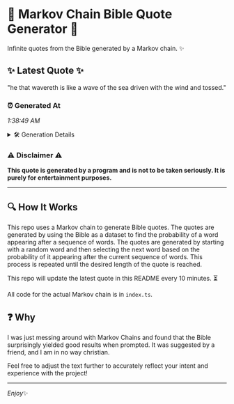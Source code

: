# 📖 Markov Chain Bible Quote Generator 📖

Infinite quotes from the Bible generated by a Markov chain. ✨

## ✨ Latest Quote ✨
"he that wavereth is like a wave of the sea driven with the wind and tossed."

### ⏰ Generated At
*1:38:49 AM*

<details>
    <summary>🛠️ Generation Details</summary>
    <p>
        <strong>🌱 Seed:</strong> he<br>
        <strong>🔄 Iterations:</strong> 15<br>
        <strong>📜 Context History:</strong><br>[ he ]: that<br>[ he, that ]: wavereth<br>[ he, that, wavereth ]: is<br>[ he, that, wavereth, is ]: like<br>[ he, that, wavereth, is, like ]: a<br>[ he, that, wavereth, is, like, a ]: wave<br>[ that, wavereth, is, like, a, wave ]: of<br>[ wavereth, is, like, a, wave, of ]: the<br>[ is, like, a, wave, of, the ]: sea<br>[ like, a, wave, of, the, sea ]: driven<br>[ a, wave, of, the, sea, driven ]: with<br>[ wave, of, the, sea, driven, with ]: the<br>[ of, the, sea, driven, with, the ]: wind<br>[ the, sea, driven, with, the, wind ]: and<br>[ sea, driven, with, the, wind, and ]: tossed.<br>
    </p>
</details>

### ⚠️ Disclaimer ⚠️
**This quote is generated by a program and is not to be taken seriously. It is purely for entertainment purposes.**

---

## 🔍 How It Works

This repo uses a Markov chain to generate Bible quotes. The quotes are generated by using the Bible as a dataset to find the probability of a word appearing after a sequence of words. The quotes are generated by starting with a random word and then selecting the next word based on the probability of it appearing after the current sequence of words. This process is repeated until the desired length of the quote is reached.

This repo will update the latest quote in this README every 10 minutes. ⏳

All code for the actual Markov chain is in `index.ts`.

## ❓ Why

I was just messing around with Markov Chains and found that the Bible surprisingly yielded good results when prompted. 
It was suggested by a friend, and I am in no way christian.

Feel free to adjust the text further to accurately reflect your intent and experience with the project!

---

*Enjoy*✨
